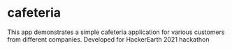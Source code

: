 # cafeteria

This app demonstrates a simple cafeteria application for various customers from different companies.
Developed for HackerEarth 2021 hackathon